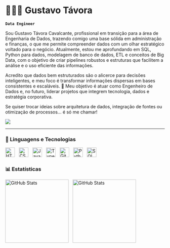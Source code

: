 # 👩🏻‍💻 Gustavo Távora

**`Data Engineer`**

Sou Gustavo Távora Cavalcante, profissional em transição para a área de Engenharia de Dados, trazendo comigo uma base sólida em administração e finanças, o que me permite compreender dados com um olhar estratégico voltado para o negócio. Atualmente, estou me aprofundando em SQL, Python para dados, modelagem de banco de dados, ETL e conceitos de Big Data, com o objetivo de criar pipelines robustos e estruturas que facilitem a análise e o uso eficiente das informações.

Acredito que dados bem estruturados são o alicerce para decisões inteligentes, e meu foco é transformar informações dispersas em bases consistentes e escaláveis. 🚀 Meu objetivo é atuar como Engenheiro de Dados e, no futuro, liderar projetos que integrem tecnologia, dados e estratégia corporativa.

Se quiser trocar ideias sobre arquitetura de dados, integração de fontes ou otimização de processos... é só me chamar!
<div>
     <a href="https://www.linkedin.com/in/gustavo-távora-cavalcante-94b055242" target="_blank"><img src="https://img.shields.io/badge/-LinkedIn-%230077B5?style=for-the-badge&logo=linkedin&logoColor=white" target="_blank"></a> 
</div>

---

### 🤖 Linguagens e Tecnologias

<img 
    align="left" 
    alt="HTML"
    title="HTML" 
    width="30px" 
    style="padding-right: 10px;" 
    src="https://cdn.jsdelivr.net/gh/devicons/devicon@latest/icons/html5/html5-original.svg" 
/>
<img 
    align="left" 
    alt="CSS" 
    title="CSS"
    width="30px" 
    style="padding-right: 10px;" 
    src="https://cdn.jsdelivr.net/gh/devicons/devicon@latest/icons/css3/css3-original.svg" 
/>
<img 
    align="left" 
    alt="JavaScript" 
    title="JavaScript"
    width="30px" 
    style="padding-right: 10px;" 
    src="https://cdn.jsdelivr.net/gh/devicons/devicon@latest/icons/javascript/javascript-original.svg" 
/>
<img 
    align="left" 
    alt="TypeScript"
    title="TypeScript" 
    width="30px" 
    style="padding-right: 10px;" 
    src="https://cdn.jsdelivr.net/gh/devicons/devicon@latest/icons/typescript/typescript-original.svg" 
/>
<img 
    align="left" 
    alt="Git" 
    title="Git"
    width="30px" 
    style="padding-right: 10px;" 
    src="https://cdn.jsdelivr.net/gh/devicons/devicon@latest/icons/git/git-original.svg" 
/>
<img 
    align="left" 
    alt="Python" 
    title="Python"
    width="30px" 
    style="padding-right: 10px;" 
    src="https://cdn.jsdelivr.net/gh/devicons/devicon@latest/icons/python/python-original.svg" 
/>
<img 
    align="left" 
    alt="SQL" 
    title="SQL"
    width="30px" 
    style="padding-right: 10px;" 
    src="https://cdn.jsdelivr.net/gh/devicons/devicon@latest/icons/sqldeveloper/sqldeveloper-original.svg" 
          />

<br/>
<br/>

### 📊 Estatísticas

<p>
  <img 
    align="left" 
    alt="GitHub Stats" 
    height="200" 
    style="padding-right: 10px;" 
    src="https://github-readme-stats.vercel.app/api?username=Gustavotcsi&show_icons=true&theme=tokyonight&include_all_commits=true&locale=pt-br" 
  />

  <img 
      align="left" 
      alt="GitHub Stats" 
      height="200" 
      src="https://github-readme-stats.vercel.app/api/top-langs/?username=Gustavotcsi&theme=tokyonight&layout=compact&custom_title=Tecnologias&langs_count=9" 
  />

</p>


